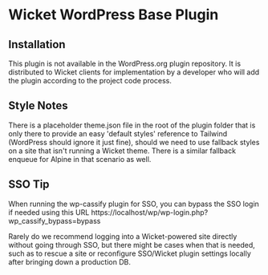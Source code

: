 # Wicket WordPress Base Plugin

## Installation ##

This plugin is not available in the WordPress.org plugin repository. It is distributed to Wicket clients for implementation by a developer who will add the plugin according to the project code process.

## Style Notes
There is a placeholder theme.json file in the root of the plugin folder that is only there to provide an easy 'default styles' reference to Tailwind (WordPress should ignore it just fine), should we need to use fallback styles on a site that isn't running a Wicket theme. There is a similar fallback enqueue for Alpine in that scenario as well.

## SSO Tip
When running the wp-cassify plugin for SSO, you can bypass the SSO login if needed using this URL
https://localhost/wp/wp-login.php?wp_cassify_bypass=bypass

Rarely do we recommend logging into a Wicket-powered site directly without going through SSO, but there might be cases when that is needed, such as to rescue a site or reconfigure SSO/Wicket plugin settings locally after bringing down a production DB.
